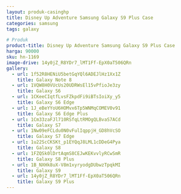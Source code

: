 ```yaml
---
layout: produk-casinghp
title: Disney Up Adventure Samsung Galaxy S9 Plus Case
categories: samsung
tags: galaxy

# Produk
product-title: Disney Up Adventure Samsung Galaxy S9 Plus Case
harga: 90000
sku: hn-1169
image-drive: 14y0jZ_R8YDr7_lMT1Ff-EpX0aT506QRn
gallery:
  - url: 1f52R8HENiU5betGqYQl6ADEJlHz1Xx1Z
    title: Galaxy Note 8
  - url: 1VQW8H0VUcUs20UDRWsEl15vPfioJe3zy
    title: Galaxy S6
  - url: 1CKeeCIqtfLvsFZkpdFi9iBTsIoiXy_y5
    title: Galaxy S6 Edge
  - url: 1J_eBeYYoU6HOMvx6Tp5WNMqCOMEV0v91
    title: Galaxy S6 Edge Plus
  - url: 1Cm33zaFJl710RSfqLtRMOgQLBvaS7ACd
    title: Galaxy S7
  - url: 1Nw09eFCLdu0N0vFulIqppjH_GD8hVcSO
    title: Galaxy S7 Edge
  - url: 1u22ScCKSKt_p1EYQqJ8LML1cDDeG4Pya
    title: Galaxy S8
  - url: 1FZQSk0lDrtAqmS8CEJwKEKvvlyRCwSmR
    title: Galaxy S8 Plus
  - url: 1B_NXHk8uX-V8m1xyryodgDUbwzTpqkMI
    title: Galaxy S9
  - url: 14y0jZ_R8YDr7_lMT1Ff-EpX0aT506QRn
    title: Galaxy S9 Plus
---
```


